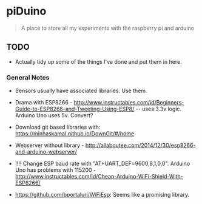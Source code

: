 # piDuino
> A place to store all my experiments with the raspberry pi and arduino

## TODO
 - Actually tidy up some of the things I've done and put them in here.
 
### General Notes
 - Sensors usually have associated libraries. Use them.
 - Drama with ESP8266 - http://www.instructables.com/id/Beginners-Guide-to-ESP8266-and-Tweeting-Using-ESP8/
  -- uses 3.3v logic. Arduino Uno uses 5v. Convert?
- Download git based libraries with: https://minhaskamal.github.io/DownGit/#/home
- Webserver without library - http://allaboutee.com/2014/12/30/esp8266-and-arduino-webserver/

- !!!! Change ESP baud rate with "AT+UART_DEF=9600,8,1,0,0". Arduino Uno has problems with 115200 - http://www.instructables.com/id/Cheap-Arduino-WiFi-Shield-With-ESP8266/

- https://github.com/bportaluri/WiFiEsp: Seems like a promising library.
